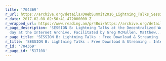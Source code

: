 ```yaml
---
title: '704369'
r_url: https://archive.org/details/DWebSummit2016_Lightning_Talks_Session_B
r_date: 2017-02-08 02:50:41.472000000 Z
r_wrapped_url: https://www.reading.am/p/4Boi/https://archive.org/details/DWebSummit2016_Lightning_Talks_Session_B
r_page_description: 'SESSION B: Lightning Talks at the Decentralized Web Summit Meet-up
  day at the Internet Archive. Facilitated by Greg McMullen. Matthew...'
r_page_title: 'SESSION B: Lightning Talks : Free Download & Streaming : Internet Archive'
r_title: 'SESSION B: Lightning Talks : Free Download & Streaming : Internet Archive'
r_id: '704369'
r_page_id: '517108'
---
```


